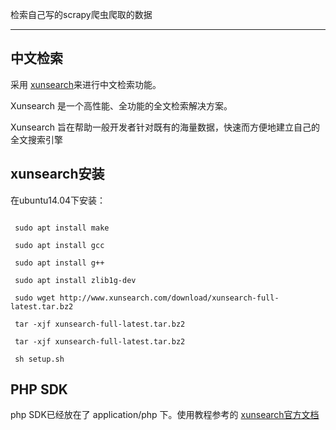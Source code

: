 检索自己写的scrapy爬虫爬取的数据

-----------


## 中文检索

采用 [xunsearch](http://www.xunsearch.com/)来进行中文检索功能。

Xunsearch 是一个高性能、全功能的全文检索解决方案。

Xunsearch 旨在帮助一般开发者针对既有的海量数据，快速而方便地建立自己的全文搜索引擎

## xunsearch安装

在ubuntu14.04下安装：

```shell
 
 sudo apt install make

 sudo apt install gcc 
 
 sudo apt install g++ 
 
 sudo apt install zlib1g-dev

 sudo wget http://www.xunsearch.com/download/xunsearch-full-latest.tar.bz2

 tar -xjf xunsearch-full-latest.tar.bz2

 tar -xjf xunsearch-full-latest.tar.bz2

 sh setup.sh
```

## PHP SDK
php SDK已经放在了 application/php 下。使用教程参考的 [xunsearch官方文档](http://www.xunsearch.com/doc/php)